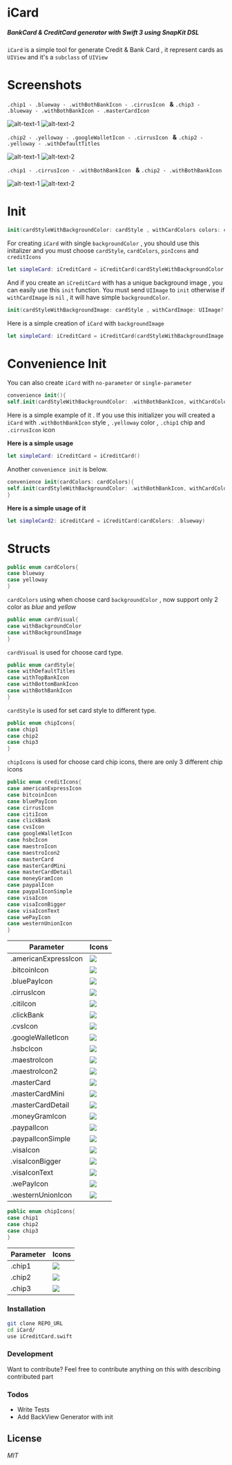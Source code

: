 # iCard
##### BankCard & CreditCard generator with Swift 3 using SnapKit DSL

`iCard` is a simple tool for generate Credit & Bank Card , it represent cards as `UIView` and it's a `subclass` of `UIView`

# Screenshots

`.chip1 - .blueway - .withBothBankIcon - .cirrusIcon ` **&**  `.chip3 - .blueway - .withBothBankIcon - .masterCardIcon `

![alt-text-1](https://github.com/eliakorkmaz/iCard/blob/master/screenShots/bothIconBlue.png?raw=true "") ![alt-text-2](https://github.com/eliakorkmaz/iCard/blob/master/screenShots/bothIconBlue2.png?raw=true "")

`.chip2 - .yelloway - .googleWalletIcon - .cirrusIcon ` **&**  `.chip2 - .yelloway - .withDefaultTitles `

![alt-text-1](https://github.com/eliakorkmaz/iCard/blob/master/screenShots/bothIconYellow.png?raw=true "") ![alt-text-2](https://github.com/eliakorkmaz/iCard/blob/master/screenShots/defaultCard.png?raw=true "")

`.chip1 - .cirrusIcon - .withBothBankIcon ` **&**  `.chip2 - .withBothBankIcon`

![alt-text-1](https://github.com/eliakorkmaz/iCard/blob/master/screenShots/photoBothIcon.png?raw=true "") ![alt-text-2](https://github.com/eliakorkmaz/iCard/blob/master/screenShots/photoBothImage.png?raw=true "")

# Init

```swift
init(cardStyleWithBackgroundColor: cardStyle , withCardColors colors: cardColors , pinIcon: chipIcons , creditIcons: creditIcons)
```
For creating `iCard` with single `backgroundColor` , you should use this initalizer and you must choose `cardStyle`, `cardColors`, `pinIcons` and `creditIcons`
```swift
let simpleCard: iCreditCard = iCreditCard(cardStyleWithBackgroundColor: .withBothBankIcon, withCardColors: .blueway, pinIcon: .chip1, creditIcons: .cirrusIcon)
```

And if you create an `iCreditCard` with has a unique background image , you can easily use this `init` function. You must send `UIImage` to `init` otherwise if `withCardImage` is `nil` , it will have simple `backgroundColor`.

```swift
init(cardStyleWithBackgroundImage: cardStyle , withCardImage: UIImage?, pinIcon: chipIcons , creditIcons: creditIcons)
```
Here is a simple creation of `iCard` with `backgroundImage`
```swift
let simpleCard: iCreditCard = iCreditCard(cardStyleWithBackgroundImage: .withBothBankIcon, withCardImage: UIImage(named:"simpleBackgroundImage"), pinIcon: .chip2, creditIcons: .maestroIcon)
```


# Convenience Init

You can also create `iCard` with `no-parameter` or `single-parameter`

```swift
convenience init(){
self.init(cardStyleWithBackgroundColor: .withBothBankIcon, withCardColors: .yelloway, pinIcon: .chip1, creditIcons: .cirrusIcon) }
```
Here is a simple example of it . If you use this initializer you will created a `iCard` with `.withBothBankIcon` style , `.yelloway` color , `.chip1` chip  and `.cirrusIcon` icon

**Here is a simple usage**
```swift
let simpleCard: iCreditCard = iCreditCard()
```
Another `convenience init` is below.
```swift
convenience init(cardColors: cardColors){
self.init(cardStyleWithBackgroundColor: .withBothBankIcon, withCardColors: .yelloway, pinIcon: .chip2, creditIcons: .americanExpressIcon)
}
```

**Here is a simple usage of it**
```swift
let simpleCard2: iCreditCard = iCreditCard(cardColors: .blueway)
```



# Structs
```swift
public enum cardColors{
case blueway
case yelloway
}
```
`cardColors` using when choose card `backgroundColor` , now support only 2 color as *blue* and *yellow*

```swift
public enum cardVisual{
case withBackgroundColor
case withBackgroundImage
}
```
`cardVisual` is used for choose card type. 

```swift
public enum cardStyle{
case withDefaultTitles
case withTopBankIcon
case withBottomBankIcon
case withBothBankIcon
}
```
`cardStyle` is used for set card style to different type. 

```swift
public enum chipIcons{
case chip1
case chip2
case chip3
}
```
`chipIcons` is used for choose card chip icons, there are only 3 different chip icons

```swift
public enum creditIcons{
case americanExpressIcon
case bitcoinIcon
case bluePayIcon
case cirrusIcon
case citiIcon
case clickBank
case cvsIcon
case googleWalletIcon
case hsbcIcon
case maestroIcon
case maestroIcon2
case masterCard
case masterCardMini
case masterCardDetail
case moneyGramIcon
case paypalIcon
case paypalIconSimple
case visaIcon
case visaIconBigger
case visaIconText
case wePayIcon
case westernUnionIcon
}
```

| Parameter | Icons |
| ------ | ---------|
| .americanExpressIcon | ![](https://github.com/eliakorkmaz/iCard/blob/master/iCard/Assets.xcassets/americanExpressIcon.imageset/americanExpressIcon.png?raw=true "") |
| .bitcoinIcon | ![](https://github.com/eliakorkmaz/iCard/blob/master/iCard/Assets.xcassets/bitcoinIcon.imageset/bitcoinIcon.png?raw=true "") |
| .bluePayIcon | ![](https://github.com/eliakorkmaz/iCard/blob/master/iCard/Assets.xcassets/bluePayIcon.imageset/bluePayIcon.png?raw=true "") |
| .cirrusIcon | ![](https://github.com/eliakorkmaz/iCard/blob/master/iCard/Assets.xcassets/cirrusIcon.imageset/cirrusIcon.png?raw=true "") |
| .citiIcon | ![](https://github.com/eliakorkmaz/iCard/blob/master/iCard/Assets.xcassets/citiIcon.imageset/citiIcon.png?raw=true "") |
| .clickBank | ![](https://github.com/eliakorkmaz/iCard/blob/master/iCard/Assets.xcassets/clickBank.imageset/clickBank.png?raw=true "") |
| .cvsIcon | ![](https://github.com/eliakorkmaz/iCard/blob/master/iCard/Assets.xcassets/cVSIcon.imageset/cVSIcon.png?raw=true "") |
| .googleWalletIcon | ![](https://github.com/eliakorkmaz/iCard/blob/master/iCard/Assets.xcassets/googleWalletIcon.imageset/googleWalletIcon.png?raw=true "") |
| .hsbcIcon | ![](https://github.com/eliakorkmaz/iCard/blob/master/iCard/Assets.xcassets/hsbcIcon.imageset/hsbcIcon.png?raw=true "") |
| .maestroIcon | ![](https://github.com/eliakorkmaz/iCard/blob/master/iCard/Assets.xcassets/maestroIcon.imageset/maestroIcon.png?raw=true "") |
| .maestroIcon2 | ![](https://github.com/eliakorkmaz/iCard/blob/master/iCard/Assets.xcassets/maestro2Icon.imageset/maestro2Icon.png?raw=true "") |
| .masterCard | ![](https://github.com/eliakorkmaz/iCard/blob/master/iCard/Assets.xcassets/masterCard.imageset/mastercard2Icon-1.png?raw=true "") |
| .masterCardMini | ![](https://github.com/eliakorkmaz/iCard/blob/master/iCard/Assets.xcassets/masterCardMini.imageset/mastercard3Icon.png?raw=true "") |
| .masterCardDetail | ![](https://github.com/eliakorkmaz/iCard/blob/master/iCard/Assets.xcassets/masterCardDetail.imageset/masterCardIcon.png?raw=true "") |
| .moneyGramIcon | ![](https://github.com/eliakorkmaz/iCard/blob/master/iCard/Assets.xcassets/moneygramIcon.imageset/moneygramIcon.png?raw=true "") |
| .paypalIcon | ![](https://github.com/eliakorkmaz/iCard/blob/master/iCard/Assets.xcassets/paypal2Icon.imageset/paypal2Icon.png?raw=true "") |
| .paypalIconSimple | ![](https://github.com/eliakorkmaz/iCard/blob/master/iCard/Assets.xcassets/paypalIcon.imageset/paypalIcon.png?raw=true "") |
| .visaIcon | ![](https://github.com/eliakorkmaz/iCard/blob/master/iCard/Assets.xcassets/visaIcon.imageset/visaIcon.png?raw=true "") |
| .visaIconBigger | ![](https://github.com/eliakorkmaz/iCard/blob/master/iCard/Assets.xcassets/visaIconBigger.imageset/visaLogo.png?raw=true "") |
| .visaIconText | ![](https://github.com/eliakorkmaz/iCard/blob/master/iCard/Assets.xcassets/visaIconText.imageset/visa2Icon.png?raw=true "") |
| .wePayIcon | ![](https://github.com/eliakorkmaz/iCard/blob/master/iCard/Assets.xcassets/wepayIcon.imageset/wepayIcon.png?raw=true "") |
| .westernUnionIcon | ![](https://github.com/eliakorkmaz/iCard/blob/master/iCard/Assets.xcassets/westernUnionIcon.imageset/westernUnionIcon.png?raw=true "") |


```swift
public enum chipIcons{
case chip1
case chip2
case chip3
}
```

| Parameter | Icons |
| ------ | ---------|
| .chip1 | ![](https://github.com/eliakorkmaz/iCard/blob/master/iCard/Assets.xcassets/chip1.imageset/chip1.png?raw=true "") |
| .chip2 | ![](https://github.com/eliakorkmaz/iCard/blob/master/iCard/Assets.xcassets/chip2.imageset/chip2.png?raw=true "") |
| .chip3 | ![](https://github.com/eliakorkmaz/iCard/blob/master/iCard/Assets.xcassets/chip3.imageset/chip3.png?raw=true "") |



### Installation

```sh
git clone REPO_URL
cd iCard/
use iCreditCard.swift 
```



### Development
Want to contribute? 
Feel free to contribute anything on this with describing contributed part


### Todos
- Write Tests
- Add BackView Generator with init

License
----
*MIT*
